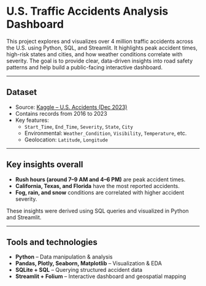 # U.S. Traffic Accidents Analysis Dashboard

This project explores and visualizes over 4 million traffic accidents across the U.S. using Python, SQL, and Streamlit. It highlights peak accident times, high-risk states and cities, and how weather conditions correlate with severity. The goal is to provide clear, data-driven insights into road safety patterns and help build a public-facing interactive dashboard.

---

## Dataset

- Source: [Kaggle – U.S. Accidents (Dec 2023)](https://www.kaggle.com/datasets/sobhanmoosavi/us-accidents)
- Contains records from 2016 to 2023
- Key features:
  - `Start_Time`, `End_Time`, `Severity`, `State`, `City`
  - Environmental: `Weather_Condition`, `Visibility`, `Temperature`, etc.
  - Geolocation: `Latitude`, `Longitude`

---

## Key insights overall

- **Rush hours (around 7–9 AM and 4–6 PM)** are peak accident times.
- **California, Texas, and Florida** have the most reported accidents.
- **Fog, rain, and snow** conditions are correlated with higher accident severity.

These insights were derived using SQL queries and visualized in Python and Streamlit.

---

## Tools and technologies

- **Python** – Data manipulation & analysis
- **Pandas, Plotly, Seaborn, Matplotlib** – Visualization & EDA
- **SQLite + SQL** – Querying structured accident data
- **Streamlit + Folium** – Interactive dashboard and geospatial mapping
